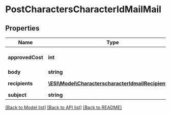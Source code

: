 # PostCharactersCharacterIdMailMail

## Properties
Name | Type | Description | Notes
------------ | ------------- | ------------- | -------------
**approvedCost** | **int** | approved_cost integer | [optional] [default to 0]
**body** | **string** | body string | 
**recipients** | [**\ESI\Model\CharacterscharacterIdmailRecipients1[]**](CharacterscharacterIdmailRecipients1.md) | recipients array | 
**subject** | **string** | subject string | 

[[Back to Model list]](../README.md#documentation-for-models) [[Back to API list]](../README.md#documentation-for-api-endpoints) [[Back to README]](../README.md)


